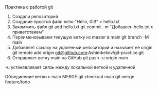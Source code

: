 Практика с работой git

1. Создали репозиторий
2. Создание простой файл
echo "Hello, Git!" > hello.txt
3. Закоммить файл
git add hello.txt
git commit -m "Добавлен hello.txt с приветствием"
4. Переименовываем текущую ветку из master в main 
git branch -M main
5. Добавляет ссылку на удалённый репозиторий и называет её origin
git remote add origin git@github.com:Ashimbekov/git-practice.git
6. Отправляет ветку main на GitHub 
git push -u origin main

-u устанавливает связь между локальной веткой и удаленной

Объединение ветки с main MERGE
git checkout main
git merge feature/todo
